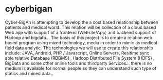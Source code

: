 # cyberbigan
Cyber-BigAn is attempting to develop the a cost based relationship between patients and medical world. This relation will be collection of a cloud based Web app with support of a frontend (Website/App) and backend support of  Hadoop and bigdata... The basis of this project is to create a relation web based program using mixed technology, media in order to mimic as medical field data analytic. The technologies we will use to create this relationship include: JAVA, Android, PHP / Javascript, Online Servers, Realtime sync able relative Database (RDBMS) , Hadoop Distributed File System (HDFS) , BigData and some other online tools and thirdparty Services... there is no medium is available for normal people so they can understand such type of statics and mined data..
